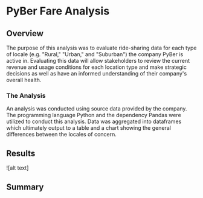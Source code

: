 # PyBer Fare Analysis

## Overview

The purpose of this analysis was to evaluate ride-sharing data for each type of locale (e.g. "Rural," "Urban," and "Suburban") the company PyBer is active in. Evaluating this data will allow stakeholders to review the current revenue and usage conditions for each location type and make strategic decisions as well as have an informed understanding of their company's overall health.

### The Analysis

An analysis was conducted using source data provided by the company. The programming language Python and the dependency Pandas were utilized to conduct this analysis. Data was aggregated into dataframes which ultimately output to a table and a chart showing the general differences between the locales of concern.

## Results

![alt text]

## Summary

